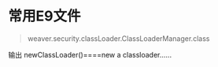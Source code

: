 # 常用E9文件

> weaver.security.classLoader.ClassLoaderManager.class

输出 newClassLoader()====new a classloader......

